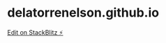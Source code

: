 # delatorrenelson.github.io

[Edit on StackBlitz ⚡️](https://stackblitz.com/edit/vitejs-vite-z8mgtv)